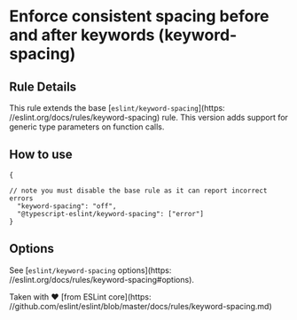 # Enforce consistent spacing before and after keywords (keyword-spacing)

## Rule Details

This rule extends the base [`eslint/keyword-spacing`](https:
//eslint.org/docs/rules/keyword-spacing) rule. This version adds support for generic type parameters on function calls.

## How to use

```
{

// note you must disable the base rule as it can report incorrect errors
  "keyword-spacing": "off",
  "@typescript-eslint/keyword-spacing": ["error"]
}
```

## Options

See [`eslint/keyword-spacing` options](https:
//eslint.org/docs/rules/keyword-spacing#options).

Taken with ❤️ [from ESLint core](https:
//github.com/eslint/eslint/blob/master/docs/rules/keyword-spacing.md)
